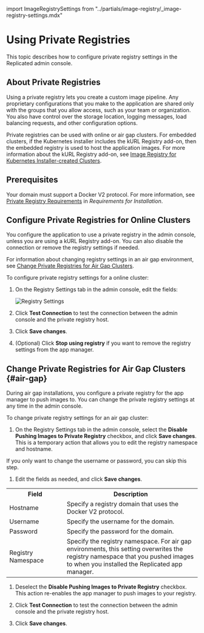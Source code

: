 import ImageRegistrySettings from "../partials/image-registry/_image-registry-settings.mdx"

# Using Private Registries

This topic describes how to configure private registry settings in the Replicated admin console.

## About Private Registries

Using a private registry lets you create a custom image pipeline. Any proprietary configurations that you make to the application are shared only with the groups that you allow access, such as your team or organization. You also have control over the storage location, logging messages, load balancing requests, and other configuration options.

Private registries can be used with online or air gap clusters. For embedded clusters, if the Kubernetes installer includes the kURL Registry add-on, then the embedded registry is used to host the application images. For more information about the kURL Registry add-on, see [Image Registry for Kubernetes Installer-created Clusters](image-registry-embedded-cluster).

## Prerequisites

Your domain must support a Docker V2 protocol. For more information, see [Private Registry Requirements](installing-general-requirements#private-registry-requirements) in _Requirements for Installation_.

## Configure Private Registries for Online Clusters

You configure the application to use a private registry in the admin console, unless you are using a kURL Registry add-on. You can also disable the connection or remove the registry settings if needed.

For information about changing registry settings in an air gap environment, see [Change Private Registries for Air Gap Clusters](#air-gap).

To configure private registry settings for a online cluster:

1. On the Registry Settings tab in the admin console, edit the fields:

     ![Registry Settings](/images/registry-settings.png)

     <ImageRegistrySettings/>

1. Click **Test Connection** to test the connection between the admin console and the private registry host.

1. Click **Save changes**.

1. (Optional) Click **Stop using registry** if you want to remove the registry settings from the app manager.

## Change Private Registries for Air Gap Clusters {#air-gap}

During air gap installations, you configure a private registry for the app manager to push images to. You can change the private registry settings at any time in the admin console.

To change private registry settings for an air gap cluster:

1. On the Registry Settings tab in the admin console, select the **Disable Pushing Images to Private Registry** checkbox, and click **Save changes**. This is a temporary action that allows you to edit the registry namespace and hostname.

  If you only want to change the username or password, you can skip this step.

1. Edit the fields as needed, and click **Save changes**.

  <table>
    <tr>
      <th width="30%">Field</th>
      <th width="70%">Description</th>
    </tr>
    <tr>
      <td>Hostname</td>
      <td>Specify a registry domain that uses the Docker V2 protocol.</td>
    </tr>
    <tr>
      <td>Username</td>
      <td>Specify the username for the domain.</td>
    </tr>
    <tr>
      <td>Password</td>
      <td>Specify the password for the domain.</td>
    </tr>
    <tr>
      <td>Registry Namespace</td>
      <td>Specify the registry namespace. For air gap environments, this setting overwrites the registry namespace that you pushed images to when you installed the Replicated app manager.</td>
    </tr>
  </table>

1. Deselect the **Disable Pushing Images to Private Registry** checkbox. This action re-enables the app manager to push images to your registry.

1. Click **Test Connection** to test the connection between the admin console and the private registry host.

1. Click **Save changes**.